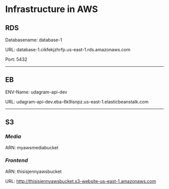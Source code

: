 # Infrastructure in AWS
## RDS

Databasename: database-1

URL: database-1.cikfekjzhrfp.us-east-1.rds.amazonaws.com

Port: 5432

----
## EB

ENV-Name: udagram-api-dev

URL: udagram-api-dev.eba-6k9isnpz.us-east-1.elasticbeanstalk.com

----
## S3
### *Media*

ARN: myawsmediabucket

### *Frontend*

ARN: thisisjennyawsbucket

URL: http://thisisjennyawsbucket.s3-website-us-east-1.amazonaws.com
